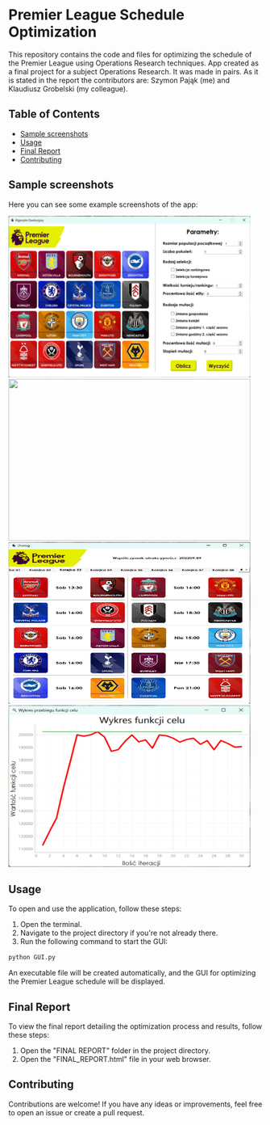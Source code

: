 # Premier League Schedule Optimization

This repository contains the code and files for optimizing the schedule of the Premier League using Operations Research techniques. App created as a final project for a subject Operations Research. It was made in pairs. As it is stated in the report the contributors are: Szymon Pająk (me) and Klaudiusz Grobelski (my colleague).

## Table of Contents
- [Sample screenshots](#sample-screenshots)
- [Usage](#usage)
- [Final Report](#final-report)
- [Contributing](#contributing)

## Sample screenshots
Here you can see some example screenshots of the app:

<img src="https://github.com/szpajak/portfolio/blob/main/OR%20Final%20Project%20App/report%20files/images/Zrzut%20ekranu%202024-03-17%20170509.png" height="320" width="480">
<img src="[http://url/image.png](https://github.com/szpajak/portfolio/blob/main/OR%20Final%20Project%20App/report%20files/images/Zrzut%20ekranu%202024-03-17%201708593.png)" height="320" width="480">
<img src="https://github.com/szpajak/portfolio/blob/main/OR%20Final%20Project%20App/report%20files/images/Zrzut%20ekranu%202024-03-17%201709514.png" height="320" width="480">
<img src="https://github.com/szpajak/portfolio/blob/main/OR%20Final%20Project%20App/report%20files/images/Zrzut%20ekranu%202024-03-17%201707352.png" height="320" width="480">

## Usage
To open and use the application, follow these steps:
1. Open the terminal.
2. Navigate to the project directory if you're not already there.
3. Run the following command to start the GUI:

```bash
python GUI.py
```

An executable file will be created automatically, and the GUI for optimizing the Premier League schedule will be displayed.

## Final Report
To view the final report detailing the optimization process and results, follow these steps:
1. Open the "FINAL REPORT" folder in the project directory.
2. Open the "FINAL_REPORT.html" file in your web browser.

## Contributing
Contributions are welcome! If you have any ideas or improvements, feel free to open an issue or create a pull request.


